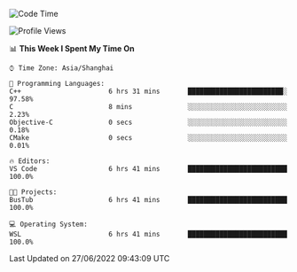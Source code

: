 <!--START_SECTION:waka-->
![Code Time](http://img.shields.io/badge/Code%20Time-144%20hrs%2049%20mins-blue)

![Profile Views](http://img.shields.io/badge/Profile%20Views-0-blue)

📊 **This Week I Spent My Time On** 

```text
⌚︎ Time Zone: Asia/Shanghai

💬 Programming Languages: 
C++                      6 hrs 31 mins       ████████████████████████░   97.58% 
C                        8 mins              ░░░░░░░░░░░░░░░░░░░░░░░░░   2.23% 
Objective-C              0 secs              ░░░░░░░░░░░░░░░░░░░░░░░░░   0.18% 
CMake                    0 secs              ░░░░░░░░░░░░░░░░░░░░░░░░░   0.01%

🔥 Editors: 
VS Code                  6 hrs 41 mins       █████████████████████████   100.0%

🐱‍💻 Projects: 
BusTub                   6 hrs 41 mins       █████████████████████████   100.0%

💻 Operating System: 
WSL                      6 hrs 41 mins       █████████████████████████   100.0%

```


 Last Updated on 27/06/2022 09:43:09 UTC
<!--END_SECTION:waka-->